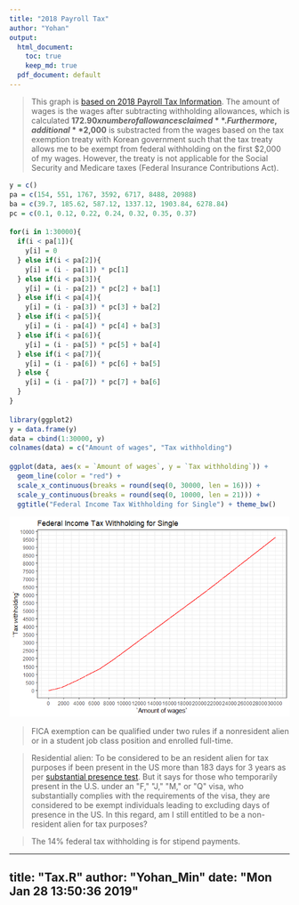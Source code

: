 ```yaml
---
title: "2018 Payroll Tax"
author: "Yohan"
output:
  html_document:
    toc: true
    keep_md: true
  pdf_document: default
---
```

> This graph is [based on 2018 Payroll Tax Information](https://isc.uw.edu/wp-content/uploads/2018/01/Payroll-Tax-Information-2018.pdf). The amount of wages is the wages after subtracting withholding allowances, which is calculated **$172.90 x number of allowances claimed**. Furthermore, additional **$2,000** is substracted from the wages based on the tax exemption treaty with Korean government such that the tax treaty allows me to be exempt from federal withholding on the first $2,000 of my wages. However, the treaty is not applicable for the Social Security and Medicare taxes (Federal Insurance Contributions Act).


```r
y = c()
pa = c(154, 551, 1767, 3592, 6717, 8488, 20988)
ba = c(39.7, 185.62, 587.12, 1337.12, 1903.84, 6278.84)
pc = c(0.1, 0.12, 0.22, 0.24, 0.32, 0.35, 0.37)

for(i in 1:30000){
  if(i < pa[1]){
    y[i] = 0
  } else if(i < pa[2]){
    y[i] = (i - pa[1]) * pc[1]
  } else if(i < pa[3]){
    y[i] = (i - pa[2]) * pc[2] + ba[1]
  } else if(i < pa[4]){
    y[i] = (i - pa[3]) * pc[3] + ba[2]
  } else if(i < pa[5]){
    y[i] = (i - pa[4]) * pc[4] + ba[3]
  } else if(i < pa[6]){
    y[i] = (i - pa[5]) * pc[5] + ba[4]
  } else if(i < pa[7]){
    y[i] = (i - pa[6]) * pc[6] + ba[5]
  } else {
    y[i] = (i - pa[7]) * pc[7] + ba[6]
  }
}

library(ggplot2)
y = data.frame(y)
data = cbind(1:30000, y)
colnames(data) = c("Amount of wages", "Tax withholding")

ggplot(data, aes(x = `Amount of wages`, y = `Tax withholding`)) +
  geom_line(color = "red") +
  scale_x_continuous(breaks = round(seq(0, 30000, len = 16))) +
  scale_y_continuous(breaks = round(seq(0, 10000, len = 21))) +
  ggtitle("Federal Income Tax Withholding for Single") + theme_bw()
```

![](Tax_files/figure-html/unnamed-chunk-1-1.png)<!-- -->

> FICA exemption can be qualified under two rules if a nonresident alien or in a student job class position and enrolled full-time. 

> Residential alien: To be considered to be an resident alien for tax purposes if been present in the US more than 183 days for 3 years as per [substantial presence test]( https://www.irs.gov/individuals/international-taxpayers/substantial-presence-test). But it says for those who temporarily present in the U.S. under an "F," "J," "M," or "Q" visa, who substantially complies with the requirements of the visa, they are considered to be exempt individuals leading to excluding days of presence in the US. In this regard, am I still entitled to be a non-resident alien for tax purposes?

> The 14% federal tax withholding is for stipend payments.

---
title: "Tax.R"
author: "Yohan_Min"
date: "Mon Jan 28 13:50:36 2019"
---
